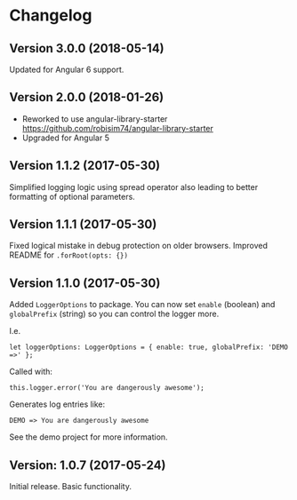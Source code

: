 # Changelog

## Version 3.0.0 (2018-05-14)

Updated for Angular 6 support.

## Version 2.0.0 (2018-01-26)

* Reworked to use angular-library-starter https://github.com/robisim74/angular-library-starter
* Upgraded for Angular 5

## Version 1.1.2 (2017-05-30)

Simplified logging logic using spread operator also leading to better formatting of optional parameters.

## Version 1.1.1 (2017-05-30)

Fixed logical mistake in debug protection on older browsers.
Improved README for `.forRoot(opts: {})`

## Version 1.1.0 (2017-05-30)

Added `LoggerOptions` to package. You can now set `enable` (boolean) and `globalPrefix` (string) so you can control the logger more.

I.e.

`let loggerOptions: LoggerOptions = { enable: true, globalPrefix: 'DEMO =>' };`

Called with:

`this.logger.error('You are dangerously awesome');`

Generates log entries like:

`DEMO => You are dangerously awesome`

See the demo project for more information.

## Version: 1.0.7 (2017-05-24)

Initial release. Basic functionality.